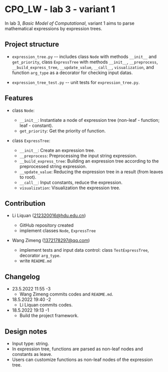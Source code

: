 # CPO_LW - lab 3 - variant 1

In lab 3, *Basic Model of Computational*, variant 1 aims to
parse mathematical expressions by expression trees.

## Project structure

- `expression_tree.py` -- includes class `Node` with methods `__init__` and `get_priority`,
 class `ExpressTree` with methods `__init__`, `__preprocess`, `__build_express_tree`,
 `__update_value`, `__call__`, `visualization`,
 and function `arg_type` as a decorator for checking input datas.

- `expression_tree_test.py` -- unit tests for `expression_tree.py`.

## Features

- class `Node`:
  - `__init__`: Instantiate a node of expression tree
 (non-leaf - function; leaf - constant).
  - `get_priority`: Get the priority of function.

- class `ExpressTree`:
  - `__init__`: Create an expression tree.
  - `__preprocess`: Preprocessing the input string expression.
  - `__build_express_tree`: Building an expression tree
   according to the preprocessed string expression.
  - `__update_value`: Reducing the expression tree in a result (from leaves to root).
  - `__call__`: Input constants, reduce the expression.
  - `visualization`: Visualization the expression tree.

## Contribution


- Li Liquan (212320016@hdu.edu.cn)
  - GitHub repository created
  - implement classes `Node`, `ExpressTree`

- Wang Zimeng (1372178297@qq.com)
  - implement tests and input data control: class `TestExpressTree`, decorator `arg_type`.
  - write `README.md`

## Changelog

- 23.5.2022 11:55 -3
  - Wang Zimeng commits codes and `README.md`.
- 18.5.2022 19:40 -2
  - Li Liquan commits codes.
- 18.5.2022 19:13 -1
  - Build the project framework.

## Design notes

- Input type: string.
- In expression tree, functions are parsed as non-leaf nodes and constants as leave.
- Users can customize functions as non-leaf nodes of the expression tree.